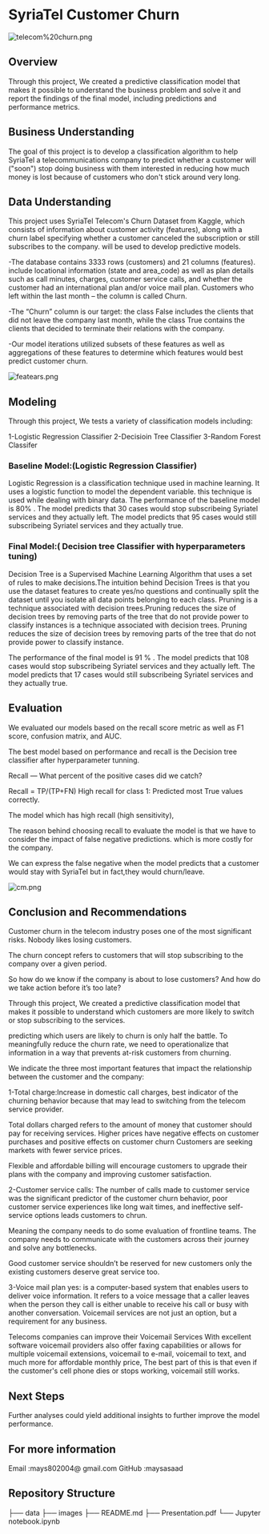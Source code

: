 # SyriaTel Customer Churn

![telecom%20churn.png](data/telecom%20churn.png)


## Overview

Through this project, We created a predictive classification model that makes it possible to understand the business problem and solve it and report the findings of the final model, including predictions and performance metrics.

## Business Understanding

The goal of this project is to develop a classification algorithm to help SyriaTel a telecommunications company to predict whether a customer will ("soon") stop doing business with them interested in reducing how much money is lost because of customers who don't stick around very long.

## Data Understanding

This project uses SyriaTel Telecom's Churn Dataset from Kaggle, which consists of information about customer activity (features), along with a churn label specifying whether a customer canceled the subscription or still subscribes to the company. will be used to develop predictive models.

-The database contains 3333 rows (customers) and 21 columns (features). include locational information (state and area_code) as well as plan details such as call minutes, charges, customer service calls, and whether the customer had an international plan and/or voice mail plan. Customers who left within the last month – the column is called Churn.

-The “Churn” column is our target: the class False includes the clients that did not leave the company last month, while the class True contains the clients that decided to terminate their relations with the company.

-Our model iterations utilized subsets of these features as well as aggregations of these features to determine which features would best predict customer churn.

![featears.png](data/featears.png )



## Modeling

Through this project, We tests a variety of classification models including:

1-Logistic Regression Classifier
2-Decisioin Tree Classifier
3-Random Forest Classifer

### Baseline Model:(Logistic Regression Classifier)

Logistic Regression is a classification technique used in machine learning. It uses a logistic function to model the dependent variable. this technique is used while dealing with binary data.
The performance of the baseline model is 80%  .
The model predicts that 30 cases would stop subscribeing Syriatel services and they actually left.
The model predicts  that 95 cases would still subscribeing Syriatel services and they actually true.

### Final Model:( Decision tree Classifier with hyperparameters tuning)

Decision Tree is a Supervised Machine Learning Algorithm that uses a set of rules to make decisions.The intuition behind Decision Trees is that you use the dataset features to create yes/no questions and continually split the dataset until you isolate all data points belonging to each class.
Pruning is a technique associated with decision trees.Pruning reduces the size of decision trees by removing parts of the tree that do not provide power to classify instances  is a technique associated with decision trees. Pruning reduces the size of decision trees by removing parts of the tree that do not provide power to classify instance.

The performance of the final model is  91 %  .
The model predicts that 108 cases would stop subscribeing Syriatel services and they actually left.
The model predicts  that 17 cases would still subscribeing Syriatel services and they actually true.


## Evaluation

We evaluated our models based on the recall score metric as well as F1 score, confusion matrix, and AUC.

The best model based on performance and recall is the Decision tree classifier after hyperparameter tunning.

Recall — What percent of the positive cases did we catch?

Recall = TP/(TP+FN) High recall for class 1: Predicted most True values correctly.

The model which has high recall (high sensitivity),

The reason behind choosing recall to evaluate the model is that we have to consider the impact of false negative predictions. which is more costly for the company.

We can express the false negative when the model predicts that a customer would stay with SyriaTel but in fact,they would churn/leave. 

![cm.png](data/cm.png)


## Conclusion and Recommendations

Customer churn in the telecom industry poses one of the most significant risks. Nobody likes losing customers.

The churn concept refers to customers that will stop subscribing to the company over a given period.

So how do we know if the company is about to lose customers? And how do we take action before it’s too late?

Through this project, We created a predictive classification model that makes it possible to understand which customers are more likely to switch or stop subscribing to the services.

predicting which users are likely to churn is only half the battle. To meaningfully reduce the churn rate, we need to operationalize that information in a way that prevents at-risk customers from churning.

We indicate the three most important features that impact the relationship between the customer and the company:

1-Total charge:Increase in domestic call charges, best indicator of the churning behavior because that may lead to switching from the telecom service provider.

Total dollars charged refers to the amount of money that customer should pay for receiving services. Higher prices have negative effects on customer purchases and positive effects on customer churn Customers are seeking markets with fewer service prices.

Flexible and affordable billing will encourage customers to upgrade their plans with the company and improving customer satisfaction.

2-Customer service calls: The number of calls made to customer service was the significant predictor of the customer churn behavior, poor customer service experiences like long wait times, and ineffective self-service options leads customers to chrun.

Meaning the company needs to do some evaluation of frontline teams. The company needs to communicate with the customers across their journey and solve any bottlenecks.

Good customer service shouldn’t be reserved for new customers only the existing customers deserve great service too.

3-Voice mail plan yes: is a computer-based system that enables users to deliver voice information. It refers to a voice message that a caller leaves when the person they call is either unable to receive his call or busy with another conversation. Voicemail services are not just an option, but a requirement for any business.

Telecoms companies can improve their Voicemail Services With excellent software voicemail providers also offer faxing capabilities or allows for multiple voicemail extensions, voicemail to e-mail, voicemail to text, and much more for affordable monthly price, The best part of this is that even if the customer's cell phone dies or stops working, voicemail still works.

## Next Steps

Further analyses could yield additional insights to further improve the model performance.

## For more information

Email :mays802004@ gmail.com 
GitHub :maysasaad

## Repository Structure

├── data ├── images ├── README.md ├── Presentation.pdf └── Jupyter notebook.ipynb
